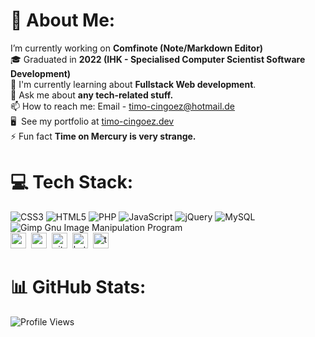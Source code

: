 # 🎨 About Me:
I’m currently working on **Comfinote (Note/Markdown Editor)**
<br/>🎓&nbsp;Graduated in **2022 (IHK - Specialised Computer Scientist Software Development)**
<br/>🌱&nbsp;I'm currently learning about **Fullstack Web development**.
<br/>💬&nbsp;Ask me about **any tech-related stuff.**
<br/>📫&nbsp;How to reach me: Email - [timo-cingoez@hotmail.de](mailto:timo-cingoez@hotmail.de)
<br/>🖥&nbsp; See my portfolio at [timo-cingoez.dev](www.timo-cingoez.dev)
<br/>⚡&nbsp;Fun fact **Time on Mercury is very strange.**

# 💻 Tech Stack:
![CSS3](https://img.shields.io/badge/css3-%231572B6.svg?style=for-the-badge&logo=css3&logoColor=white) ![HTML5](https://img.shields.io/badge/html5-%23E34F26.svg?style=for-the-badge&logo=html5&logoColor=white) ![PHP](https://img.shields.io/badge/php-%23777BB4.svg?style=for-the-badge&logo=php&logoColor=white) ![JavaScript](https://img.shields.io/badge/javascript-%23323330.svg?style=for-the-badge&logo=javascript&logoColor=%23F7DF1E)
![jQuery](https://img.shields.io/badge/jquery-%230769AD.svg?style=for-the-badge&logo=jquery&logoColor=white)
![MySQL](https://img.shields.io/badge/mysql-%2300f.svg?style=for-the-badge&logo=mysql&logoColor=white)
![Gimp Gnu Image Manipulation Program](https://img.shields.io/badge/Gimp-657D8B?style=for-the-badge&logo=gimp&logoColor=FFFFFF)  
<img src="https://img.shields.io/badge/Angular-05122A?style=flat&logo=angular" alt="angular Badge" height="25">&nbsp;
<img src="https://img.shields.io/badge/C-05122A?style=flat&logo=c" alt="c Badge" height="25">&nbsp;
<img src="https://img.shields.io/badge/Git-05122A?style=flat&logo=git" alt="git Badge" height="25">&nbsp;
<img src="https://img.shields.io/badge/Kotlin-05122A?style=flat&logo=kotlin" alt="kotlin Badge" height="25">&nbsp;
<img src="https://img.shields.io/badge/Typescript-05122A?style=flat&logo=typescript" alt="typescript Badge" height="25">&nbsp;

# 📊 GitHub Stats:
![Profile Views](https://komarev.com/ghpvc/?username=timo-cingoez&theme=default&color=blue&style=flat&label=Profile+Views)
